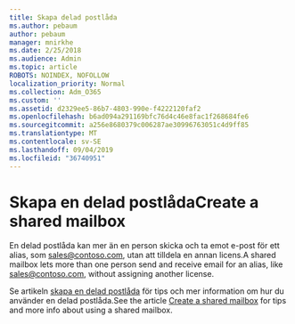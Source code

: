 ```yaml
---
title: Skapa delad postlåda
ms.author: pebaum
author: pebaum
manager: mnirkhe
ms.date: 2/25/2018
ms.audience: Admin
ms.topic: article
ROBOTS: NOINDEX, NOFOLLOW
localization_priority: Normal
ms.collection: Adm_O365
ms.custom: ''
ms.assetid: d2329ee5-86b7-4803-990e-f4222120faf2
ms.openlocfilehash: b6ad094a291169bfc76d4c46e8fac1f268684fe6
ms.sourcegitcommit: a256e8680379c006287ae30996763051c4d9ff85
ms.translationtype: MT
ms.contentlocale: sv-SE
ms.lasthandoff: 09/04/2019
ms.locfileid: "36740951"
---
```

# <a name="create-a-shared-mailbox"></a><span data-ttu-id="7788b-102">Skapa en delad postlåda</span><span class="sxs-lookup"><span data-stu-id="7788b-102">Create a shared mailbox</span></span>

<span data-ttu-id="7788b-103">En delad postlåda kan mer än en person skicka och ta emot e-post för ett alias, som sales@contoso.com, utan att tilldela en annan licens.</span><span class="sxs-lookup"><span data-stu-id="7788b-103">A shared mailbox lets more than one person send and receive email for an alias, like sales@contoso.com, without assigning another license.</span></span> 

<span data-ttu-id="7788b-104">Se artikeln [skapa en delad postlåda](https://docs.microsoft.com/office365/admin/email/create-a-shared-mailbox) för tips och mer information om hur du använder en delad postlåda.</span><span class="sxs-lookup"><span data-stu-id="7788b-104">See the article [Create a shared mailbox](https://docs.microsoft.com/office365/admin/email/create-a-shared-mailbox) for tips and more info about using a shared mailbox.</span></span> 
  

